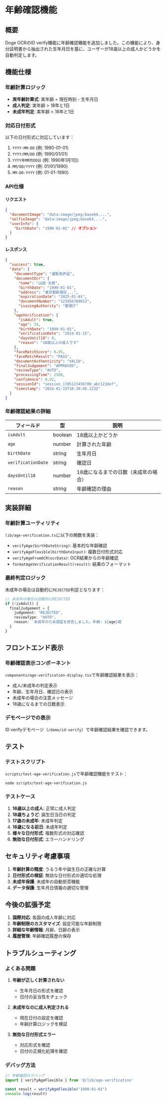 # 年齢確認機能

## 概要

Doge OCRのID verify機能に年齢確認機能を追加しました。この機能により、身分証明書から抽出された生年月日を基に、ユーザーが18歳以上の成人かどうかを自動判定します。

## 機能仕様

### 年齢計算ロジック

- **実年齢計算式**: 実年齢 = 現在時刻 - 生年月日
- **成人判定**: 実年齢 > 18年と1日
- **未成年判定**: 実年齢 < 18年と1日

### 対応日付形式

以下の日付形式に対応しています：

1. `YYYY-MM-DD` (例: 1990-01-01)
2. `YYYY/MM/DD` (例: 1990/01/01)
3. `YYYY年MM月DD日` (例: 1990年1月1日)
4. `MM/DD/YYYY` (例: 01/01/1990)
5. `MM-DD-YYYY` (例: 01-01-1990)

### API仕様

#### リクエスト

```json
{
  "documentImage": "data:image/jpeg;base64,...",
  "selfieImage": "data:image/jpeg;base64,...",
  "userInfo": {
    "birthDate": "1990-01-01" // オプション
  }
}
```

#### レスポンス

```json
{
  "success": true,
  "data": {
    "documentType": "運転免許証",
    "documentOcr": {
      "name": "山田 太郎",
      "birthDate": "1990-01-01",
      "address": "東京都新宿区...",
      "expirationDate": "2025-01-01",
      "documentNumber": "123456789012",
      "issuingAuthority": "警視庁"
    },
    "ageVerification": {
      "isAdult": true,
      "age": 34,
      "birthDate": "1990-01-01",
      "verificationDate": "2024-01-15",
      "daysUntil18": 0,
      "reason": "18歳以上の成人です"
    },
    "faceMatchScore": 0.95,
    "faceMatchResult": "PASS",
    "documentAuthenticity": "VALID",
    "finalJudgement": "APPROVED",
    "reviewType": "AUTO",
    "processingTime": 2500,
    "confidence": 0.92,
    "sessionId": "session_1705123456789_abc123def",
    "timestamp": "2024-01-15T10:30:45.123Z"
  }
}
```

### 年齢確認結果の詳細

| フィールド | 型 | 説明 |
|-----------|----|------|
| `isAdult` | boolean | 18歳以上かどうか |
| `age` | number | 計算された年齢 |
| `birthDate` | string | 生年月日 |
| `verificationDate` | string | 確認日 |
| `daysUntil18` | number | 18歳になるまでの日数（未成年の場合） |
| `reason` | string | 年齢確認の理由 |

## 実装詳細

### 年齢計算ユーティリティ

`lib/age-verification.ts`に以下の関数を実装：

- `verifyAge(birthDateString)`: 基本的な年齢確認
- `verifyAgeFlexible(birthDateInput)`: 複数日付形式対応
- `verifyAgeFromOCR(ocrData)`: OCR結果からの年齢確認
- `formatAgeVerificationResult(result)`: 結果のフォーマット

### 最終判定ロジック

未成年の場合は自動的に`REJECTED`判定となります：

```typescript
// 未成年の場合は自動的にREJECTED
if (!isAdult) {
  finalJudgement = {
    judgement: "REJECTED",
    reviewType: "AUTO",
    reason: `未成年のため認証を拒否しました。年齢: ${age}歳`
  }
}
```

## フロントエンド表示

### 年齢確認表示コンポーネント

`components/age-verification-display.tsx`で年齢確認結果を表示：

- 成人/未成年の判定表示
- 年齢、生年月日、確認日の表示
- 未成年の場合の注意メッセージ
- 18歳になるまでの日数表示

### デモページでの表示

ID verifyデモページ（`/demo/id-verify`）で年齢確認結果を確認できます。

## テスト

### テストスクリプト

`scripts/test-age-verification.js`で年齢確認機能をテスト：

```bash
node scripts/test-age-verification.js
```

### テストケース

1. **18歳以上の成人**: 正常に成人判定
2. **18歳ちょうど**: 誕生日当日の判定
3. **17歳の未成年**: 未成年判定
4. **18歳になる前日**: 未成年判定
5. **様々な日付形式**: 複数形式の対応確認
6. **無効な日付形式**: エラーハンドリング

## セキュリティ考慮事項

1. **年齢計算の精度**: うるう年や誕生日の正確な計算
2. **日付形式の検証**: 無効な日付形式の適切な処理
3. **未成年保護**: 未成年の自動拒否機能
4. **データ保護**: 生年月日情報の適切な管理

## 今後の拡張予定

1. **国際対応**: 各国の成人年齢に対応
2. **年齢制限のカスタマイズ**: 設定可能な年齢制限
3. **詳細な年齢情報**: 月齢、日齢の表示
4. **履歴管理**: 年齢確認履歴の保存

## トラブルシューティング

### よくある問題

1. **年齢が正しく計算されない**
   - 生年月日の形式を確認
   - 日付の妥当性をチェック

2. **未成年なのに成人判定される**
   - 現在日付の設定を確認
   - 年齢計算ロジックを検証

3. **無効な日付形式エラー**
   - 対応形式を確認
   - 日付の正規化処理を確認

### デバッグ方法

```typescript
// 年齢確認のデバッグ
import { verifyAgeFlexible } from '@/lib/age-verification'

const result = verifyAgeFlexible("1990-01-01")
console.log(result)
``` 